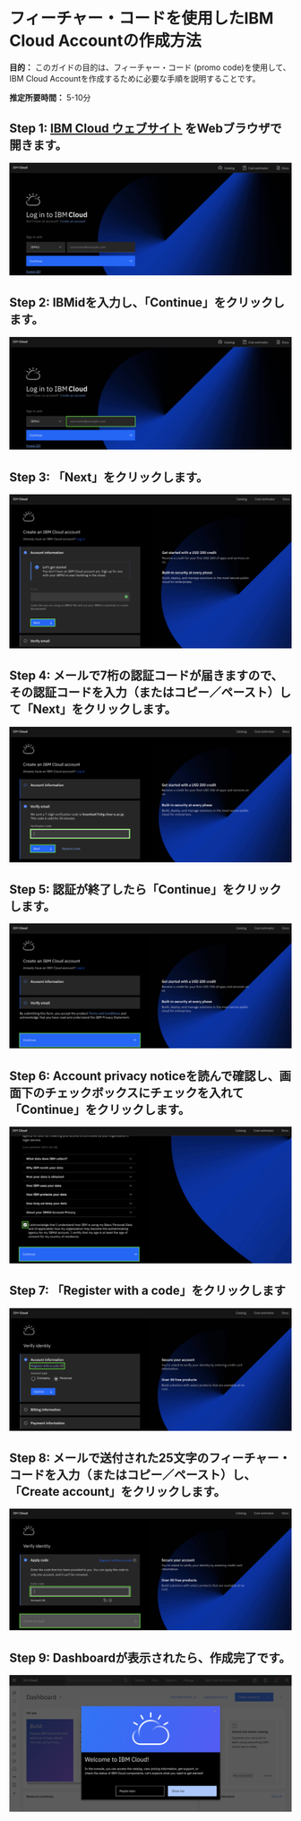 # フィーチャー・コードを使用したIBM Cloud Accountの作成方法

**目的：** このガイドの目的は、フィーチャー・コード (promo code)を使用して、IBM Cloud Accountを作成するために必要な手順を説明することです。

**推定所要時間：** 5-10分 

## Step 1: [IBM Cloud ウェブサイト](https://cloud.ibm.com/) をWebブラウザで開きます。
![Step 1](images/step1.png)

## Step 2: IBMidを入力し、「Continue」をクリックします。
![Step 2](images/step2.png)

## Step 3: 「Next」をクリックします。
![Step 3](images/step3.png)

## Step 4: メールで7桁の認証コードが届きますので、その認証コードを入力（またはコピー／ペースト）して「Next」をクリックします。
![Step 4](images/step4.png)

## Step 5: 認証が終了したら「Continue」をクリックします。
![Step 5](images/step5.png)

## Step 6: Account privacy noticeを読んで確認し、画面下のチェックボックスにチェックを入れて「Continue」をクリックします。
![Step 6](images/step6.png)

## Step 7: 「Register with a code」をクリックします
![Step 7](images/step7.png)

## Step 8: メールで送付された25文字のフィーチャー・コードを入力（またはコピー／ペースト）し、「Create account」をクリックします。
![Step 8](images/step8.png)

## Step 9: Dashboardが表示されたら、作成完了です。
![Step 9](images/step9.png)
